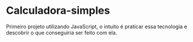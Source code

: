 # Calculadora-simples
Primeiro projeto utilizando JavaScript, o intuito é praticar essa tecnologia e descobrir o que conseguiria ser feito com ela.
